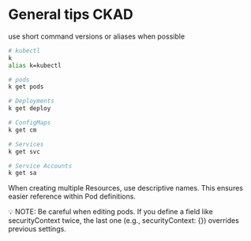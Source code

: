 # General tips CKAD

use short command versions or aliases when possible

```bash
# kubectl
k
alias k=kubectl

# pods
k get pods

# Deployments
k get deploy

# ConfigMaps
k get cm

# Services
k get svc

# Service Accounts
k get sa
```

When creating multiple Resources, use descriptive names. This ensures easier reference within Pod definitions.

💡 NOTE: Be careful when editing pods. If you define a field like securityContext twice,  the last one (e.g., securityContext: {}) overrides previous settings.